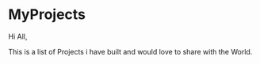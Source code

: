 # MyProjects
Hi All,

This is a list of Projects i have built and would love to share with the World.
